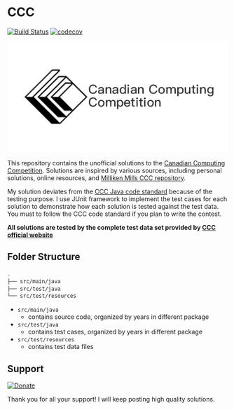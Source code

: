 # CCC
[![Build Status](https://travis-ci.org/yan-ren/CCC.svg?branch=master)](https://travis-ci.org/yan-ren/CCC) [![codecov](https://codecov.io/gh/yan-ren/CCC/branch/master/graph/badge.svg)](https://codecov.io/gh/yan-ren/CCC)

![CCC logo](logo.jpeg)

This repository contains the unofficial solutions to the [Canadian Computing Competition](https://cemc.math.uwaterloo.ca/contests/computing.html). Solutions are inspired by various sources, including personal solutions, online resources, and [Milliken Mills CCC repository](http://mmhs.ca/ccc/index.htm).

My solution deviates from the [CCC Java code standard](https://cemc.uwaterloo.ca/contests/computing/examples.html) because of the testing purpose. I use JUnit framework to implement the test cases for each solution to demonstrate how each solution is tested against the test data. You must to follow the CCC code standard if you plan to write the contest.

**All solutions are tested by the complete test data set provided by [CCC official website](https://cemc.math.uwaterloo.ca/contests/past_contests.html)**

## Folder Structure

```sh
.
├── src/main/java
├── src/test/java
└── src/test/resources
```

- `src/main/java`
    - contains source code, organized by years in different package
- `src/test/java`
    - contains test cases, organized by years in different package
- `src/test/resources`
    - contains test data files

## Support  
[![Donate](https://img.shields.io/badge/Donate-PayPal-green.svg)](https://www.paypal.com/cgi-bin/webscr?cmd=_donations&business=PNBG2C3WK35YW&currency_code=CAD&source=url)

Thank you for all your support! I will keep posting high quality solutions.
